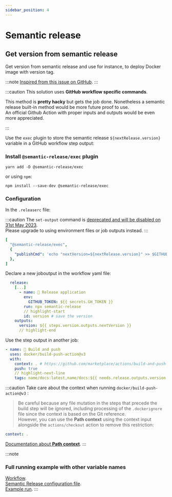 ```yaml
---
sidebar_position: 4
---
```


# Semantic release

## Get version from semantic release

Get version from semantic release and use for instance, to deploy Docker image with version tag.

:::note
[Inspired from this issue on GitHub](https://github.com/semantic-release/semantic-release/issues/753#issuecomment-1023028861).
:::

:::caution
This solution uses **GitHub workflow specific commands**.

This method is **pretty hacky** but gets the job done. Nonetheless a semantic release built-in method would be more future proof to use.<br/>
An official Github Action with proper inputs and outputs would be even more appreciated.

:::

Use the `exec` plugin to store the semantic release `${nextRelease.version}` variable in a GitHub workflow step output:

### Install `@semantic-release/exec` plugin

```shell
yarn add -D @semantic-release/exec
```

or using `npm`:

```shell
npm install --save-dev @semantic-release/exec
```

### Configuration

In the `.releaserc` file:

:::caution
The `set-output` command is [deprecated and will be disabled on 31st May 2023](https://github.blog/changelog/2022-10-11-github-actions-deprecating-save-state-and-set-output-commands/).<br/>
Please upgrade to using environment files or job outputs instead.
:::

```yaml title=".releaserc"
[
  "@semantic-release/exec",
  {
    "publishCmd": 'echo "nextVersion=${nextRelease.version}" >> $GITHUB_OUTPUT',
  },
]
```

Declare a new joboutput in the workflow yaml file:

```yaml title="workflow.yaml"
  release:
    [...]
      - name: 🔖 Release application
        env:
          GITHUB_TOKEN: ${{ secrets.GH_TOKEN }}
        run: npx semantic-release
        // highlight-start
        id: version # save the version
    outputs:
      version: ${{ steps.version.outputs.nextVersion }}
      // highlight-end
```

Use the step output in another job:

```yaml
- name: 🐳 Build and push
  uses: docker/build-push-action@v3
  with:
    context: . # https://github.com/marketplace/actions/build-and-push-docker-images#git-context
    push: true
    // highlight-next-line
    tags: name/docs:latest,name/docs:${{ needs.release.outputs.version }}
```

:::caution
Take care about the context when running `docker/build-push-action@v3` :

> Be careful because any file mutation in the steps that precede the build step will be ignored, including processing of the `.dockerignore` file since the context is based on the Git reference.<br/>
> However, you can use the **Path context** using the context input alongside the `actions/checkout` action to remove this restriction:

```yaml
context: .
```

[Documentation about **Path context**](https://github.com/marketplace/actions/build-and-push-docker-images#git-context).
:::

:::note

### Full running example with other variable names

[Workflow](https://github.com/maxiride/semantic-release-test/blob/4d330f2d46408f2019c33661f7f67f3e836f7bd1/.github/workflows/outputs.yml).<br/>
[Semantic Release configuration file](https://github.com/maxiride/semantic-release-test/blob/4d330f2d46408f2019c33661f7f67f3e836f7bd1/.releaserc.json).<br/>
[Example run](https://github.com/maxiride/semantic-release-test/actions/runs/1755300704).
:::
